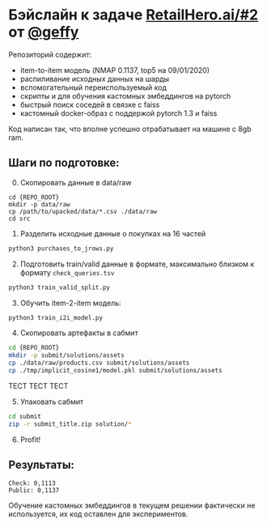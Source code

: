 #  Бэйслайн к задаче [RetailHero.ai/#2](https://retailhero.ai/c/recommender_system/overview) от [@geffy](https://github.com/geffy)

Репозиторий содержит:
* item-to-item модель (NMAP 0.1137, top5 на 09/01/2020)
* распиливание исходных данных на шарды
* вспомогательный переиспользуемый код 
* скрипты и для обучения кастомных эмбеддингов на pytorch 
* быстрый поиск соседей в связке с faiss
* кастомный docker-образ с поддержой pytorch 1.3 и faiss

Код написан так, что вполне успешно отрабатывает на машине с 8gb ram.

## Шаги по подготовке:

0. Скопировать данные в data/raw
```
cd {REPO_ROOT}
mkdir -p data/raw
cp /path/to/upacked/data/*.csv ./data/raw
cd src
```


1. Разделить исходные данные о покупках на 16 частей
```bash
python3 purchases_to_jrows.py
```


2. Подготовить train/valid данные в формате, максимально близком к формату `check_queries.tsv`
```bash
python3 train_valid_split.py
```

3. Обучить item-2-item модель:
```bash
python3 train_i2i_model.py
```

4. Скопировать артефакты в сабмит
```bash
cd {REPO_ROOT}
mkdir -p submit/solutions/assets
cp ./data/raw/products.csv submit/solutions/assets
cp ./tmp/implicit_cosine1/model.pkl submit/solutions/assets
```

ТЕСТ
ТЕСТ
ТЕСТ

5. Упаковать сабмит
```bash
cd submit
zip -r submit_title.zip solution/*
```

6. Profit!

## Результаты: 
```
Check: 0,1113
Public: 0,1137
```

Обучение кастомных эмбеддингов в текущем решении фактически не используется, их код  оставлен для экспериментов.
